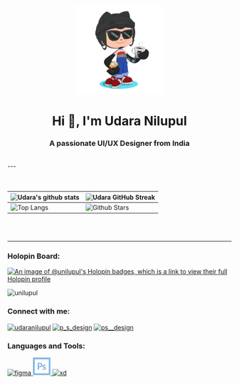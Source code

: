 <div align=center>
        <img src="https://raw.githubusercontent.com/AhmedFathyDev/AhmedFathyDev/main/GitHub.png" alt="GitHub Octocat Drinking a Cup of Coffee" height="200">
    </div>

<h1 align="center">Hi 👋, I'm Udara Nilupul</h1>
<h3 align="center">A passionate UI/UX Designer from India</h3>

<br>
---
<br>

<br>
<br>

<!-- [![Udara's GitHub Activity Graph](https://activity-graph.herokuapp.com/graph?username=UNilupul&theme=tokyonight)](https://git.io/praveenscience) -->

| ![Udara's github stats](https://github-readme-stats.vercel.app/api?username=UNilupul&show_icons=true&theme=tokyonight) | ![Udara GitHub Streak](https://github-readme-streak-stats.herokuapp.com/?user=UNilupul&theme=tokyonight) |
| --- | --- |
| ![Top Langs](https://github-readme-stats.vercel.app/api/top-langs/?username=UNilupul&theme=tokyonight) | ![Github Stars](https://github-readme-stats.vercel.app/api?username=UNilupul&show_icons=true&locale=en&count_private=true&hide_rank=true&custom_title=My%20GitHub%20Stats&disable_animations=true&theme=tokyonight) |

<br>
<br>

--- 

<h3 align="left">Holopin Board:</h3>

[![An image of @unilupul's Holopin badges, which is a link to view their full Holopin profile](https://holopin.me/unilupul)](https://holopin.io/@unilupul)

<p align="left"> <img src="https://komarev.com/ghpvc/?username=unilupul&label=Profile%20views&color=0e75b6&style=flat" alt="unilupul" /> </p>


<h3 align="left">Connect with me:</h3>
<p align="left">
<a href="https://linkedin.com/in/udaranilupul" target="blank"><img align="center" src="https://raw.githubusercontent.com/rahuldkjain/github-profile-readme-generator/master/src/images/icons/Social/linked-in-alt.svg" alt="udaranilupul" height="30" width="40" /></a>
<a href="https://instagram.com/p_s_design" target="blank"><img align="center" src="https://raw.githubusercontent.com/rahuldkjain/github-profile-readme-generator/master/src/images/icons/Social/instagram.svg" alt="p_s_design" height="30" width="40" /></a>
<a href="https://www.behance.net/ps__design" target="blank"><img align="center" src="https://raw.githubusercontent.com/rahuldkjain/github-profile-readme-generator/master/src/images/icons/Social/behance.svg" alt="ps__design" height="30" width="40" /></a>
</p>

<h3 align="left">Languages and Tools:</h3>
<p align="left"> <a href="https://www.figma.com/" target="_blank" rel="noreferrer"> <img src="https://www.vectorlogo.zone/logos/figma/figma-icon.svg" alt="figma" width="40" height="40"/> </a> <a href="https://www.photoshop.com/en" target="_blank" rel="noreferrer"> <img src="https://raw.githubusercontent.com/devicons/devicon/master/icons/photoshop/photoshop-line.svg" alt="photoshop" width="40" height="40"/> </a> <a href="https://www.adobe.com/products/xd.html" target="_blank" rel="noreferrer"> <img src="https://cdn.worldvectorlogo.com/logos/adobe-xd.svg" alt="xd" width="40" height="40"/> </a> </p>